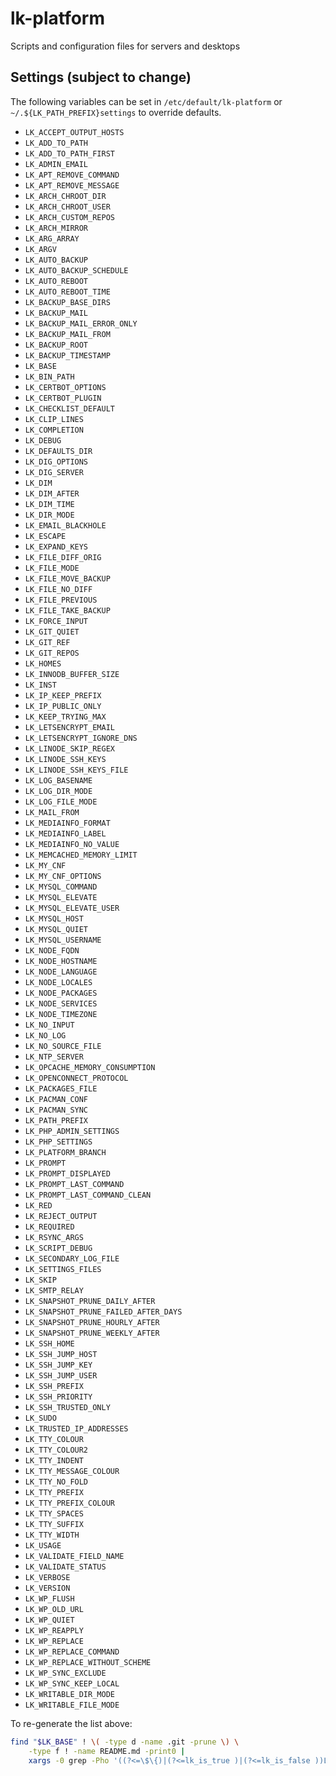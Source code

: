 # lk-platform
Scripts and configuration files for servers and desktops

## Settings (subject to change)

The following variables can be set in `/etc/default/lk-platform` or
`~/.${LK_PATH_PREFIX}settings` to override defaults.

- `LK_ACCEPT_OUTPUT_HOSTS`
- `LK_ADD_TO_PATH`
- `LK_ADD_TO_PATH_FIRST`
- `LK_ADMIN_EMAIL`
- `LK_APT_REMOVE_COMMAND`
- `LK_APT_REMOVE_MESSAGE`
- `LK_ARCH_CHROOT_DIR`
- `LK_ARCH_CHROOT_USER`
- `LK_ARCH_CUSTOM_REPOS`
- `LK_ARCH_MIRROR`
- `LK_ARG_ARRAY`
- `LK_ARGV`
- `LK_AUTO_BACKUP`
- `LK_AUTO_BACKUP_SCHEDULE`
- `LK_AUTO_REBOOT`
- `LK_AUTO_REBOOT_TIME`
- `LK_BACKUP_BASE_DIRS`
- `LK_BACKUP_MAIL`
- `LK_BACKUP_MAIL_ERROR_ONLY`
- `LK_BACKUP_MAIL_FROM`
- `LK_BACKUP_ROOT`
- `LK_BACKUP_TIMESTAMP`
- `LK_BASE`
- `LK_BIN_PATH`
- `LK_CERTBOT_OPTIONS`
- `LK_CERTBOT_PLUGIN`
- `LK_CHECKLIST_DEFAULT`
- `LK_CLIP_LINES`
- `LK_COMPLETION`
- `LK_DEBUG`
- `LK_DEFAULTS_DIR`
- `LK_DIG_OPTIONS`
- `LK_DIG_SERVER`
- `LK_DIM`
- `LK_DIM_AFTER`
- `LK_DIM_TIME`
- `LK_DIR_MODE`
- `LK_EMAIL_BLACKHOLE`
- `LK_ESCAPE`
- `LK_EXPAND_KEYS`
- `LK_FILE_DIFF_ORIG`
- `LK_FILE_MODE`
- `LK_FILE_MOVE_BACKUP`
- `LK_FILE_NO_DIFF`
- `LK_FILE_PREVIOUS`
- `LK_FILE_TAKE_BACKUP`
- `LK_FORCE_INPUT`
- `LK_GIT_QUIET`
- `LK_GIT_REF`
- `LK_GIT_REPOS`
- `LK_HOMES`
- `LK_INNODB_BUFFER_SIZE`
- `LK_INST`
- `LK_IP_KEEP_PREFIX`
- `LK_IP_PUBLIC_ONLY`
- `LK_KEEP_TRYING_MAX`
- `LK_LETSENCRYPT_EMAIL`
- `LK_LETSENCRYPT_IGNORE_DNS`
- `LK_LINODE_SKIP_REGEX`
- `LK_LINODE_SSH_KEYS`
- `LK_LINODE_SSH_KEYS_FILE`
- `LK_LOG_BASENAME`
- `LK_LOG_DIR_MODE`
- `LK_LOG_FILE_MODE`
- `LK_MAIL_FROM`
- `LK_MEDIAINFO_FORMAT`
- `LK_MEDIAINFO_LABEL`
- `LK_MEDIAINFO_NO_VALUE`
- `LK_MEMCACHED_MEMORY_LIMIT`
- `LK_MY_CNF`
- `LK_MY_CNF_OPTIONS`
- `LK_MYSQL_COMMAND`
- `LK_MYSQL_ELEVATE`
- `LK_MYSQL_ELEVATE_USER`
- `LK_MYSQL_HOST`
- `LK_MYSQL_QUIET`
- `LK_MYSQL_USERNAME`
- `LK_NODE_FQDN`
- `LK_NODE_HOSTNAME`
- `LK_NODE_LANGUAGE`
- `LK_NODE_LOCALES`
- `LK_NODE_PACKAGES`
- `LK_NODE_SERVICES`
- `LK_NODE_TIMEZONE`
- `LK_NO_INPUT`
- `LK_NO_LOG`
- `LK_NO_SOURCE_FILE`
- `LK_NTP_SERVER`
- `LK_OPCACHE_MEMORY_CONSUMPTION`
- `LK_OPENCONNECT_PROTOCOL`
- `LK_PACKAGES_FILE`
- `LK_PACMAN_CONF`
- `LK_PACMAN_SYNC`
- `LK_PATH_PREFIX`
- `LK_PHP_ADMIN_SETTINGS`
- `LK_PHP_SETTINGS`
- `LK_PLATFORM_BRANCH`
- `LK_PROMPT`
- `LK_PROMPT_DISPLAYED`
- `LK_PROMPT_LAST_COMMAND`
- `LK_PROMPT_LAST_COMMAND_CLEAN`
- `LK_RED`
- `LK_REJECT_OUTPUT`
- `LK_REQUIRED`
- `LK_RSYNC_ARGS`
- `LK_SCRIPT_DEBUG`
- `LK_SECONDARY_LOG_FILE`
- `LK_SETTINGS_FILES`
- `LK_SKIP`
- `LK_SMTP_RELAY`
- `LK_SNAPSHOT_PRUNE_DAILY_AFTER`
- `LK_SNAPSHOT_PRUNE_FAILED_AFTER_DAYS`
- `LK_SNAPSHOT_PRUNE_HOURLY_AFTER`
- `LK_SNAPSHOT_PRUNE_WEEKLY_AFTER`
- `LK_SSH_HOME`
- `LK_SSH_JUMP_HOST`
- `LK_SSH_JUMP_KEY`
- `LK_SSH_JUMP_USER`
- `LK_SSH_PREFIX`
- `LK_SSH_PRIORITY`
- `LK_SSH_TRUSTED_ONLY`
- `LK_SUDO`
- `LK_TRUSTED_IP_ADDRESSES`
- `LK_TTY_COLOUR`
- `LK_TTY_COLOUR2`
- `LK_TTY_INDENT`
- `LK_TTY_MESSAGE_COLOUR`
- `LK_TTY_NO_FOLD`
- `LK_TTY_PREFIX`
- `LK_TTY_PREFIX_COLOUR`
- `LK_TTY_SPACES`
- `LK_TTY_SUFFIX`
- `LK_TTY_WIDTH`
- `LK_USAGE`
- `LK_VALIDATE_FIELD_NAME`
- `LK_VALIDATE_STATUS`
- `LK_VERBOSE`
- `LK_VERSION`
- `LK_WP_FLUSH`
- `LK_WP_OLD_URL`
- `LK_WP_QUIET`
- `LK_WP_REAPPLY`
- `LK_WP_REPLACE`
- `LK_WP_REPLACE_COMMAND`
- `LK_WP_REPLACE_WITHOUT_SCHEME`
- `LK_WP_SYNC_EXCLUDE`
- `LK_WP_SYNC_KEEP_LOCAL`
- `LK_WRITABLE_DIR_MODE`
- `LK_WRITABLE_FILE_MODE`

To re-generate the list above:

```bash
find "$LK_BASE" ! \( -type d -name .git -prune \) \
    -type f ! -name README.md -print0 |
    xargs -0 grep -Pho '((?<=\$\{)|(?<=lk_is_true )|(?<=lk_is_false ))LK_[a-zA-Z0-9_]+' | sort -u
```
